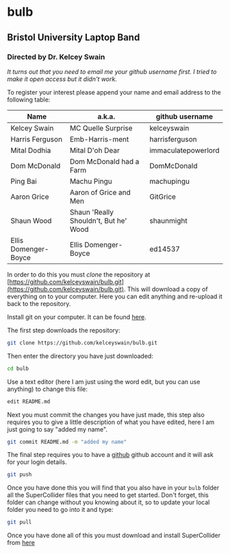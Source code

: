 # bulb
## Bristol University Laptop Band
### Directed by Dr. Kelcey Swain

*It turns out that you need to email me your github username first. I tried to make it open access but it didn't work.*

To register your interest please append your name and email address to the following table:

| Name                 | a.k.a.                                                   | github username     |
| ---                  | ---                                                             | ---                 |
| Kelcey Swain         | MC Quelle Surprise                                              | kelceyswain         |
| Harris Ferguson      | Emb-Harris-ment                                                 | harrisferguson      |
| Mital Dodhia         | Mital D'oh Dear                                                 | immaculatepowerlord |
| Dom McDonald         | Dom McDonald had a Farm                                         | DomMcDonald         |
| Ping Bai             | Machu Pingu                                                     | machupingu          |
| Aaron Grice          | Aaron of Grice and Men                                          | GitGrice            |
| Shaun Wood           | Shaun 'Really Shouldn't, But he' Wood                           | shaunmight          |
| Ellis Domenger-Boyce | Ellis Domenger-Boyce                                            | ed14537             |

In order to do this you must *clone* the repository at [https://github.com/kelceyswain/bulb.git](https://github.com/kelceyswain/bulb.git). This will download a copy of everything on to your computer. Here you can edit anything and re-upload it back to the repository.

Install git on your computer. It can be found [here](https://git-scm.com/downloads).

The first step downloads the repository:
```bash
git clone https://github.com/kelceyswain/bulb.git
```

Then enter the directory you have just downloaded:
```bash
cd bulb
```

Use a text editor (here I am just using the word edit, but you can use anything) to change this file:
```bash
edit README.md
```

Next you must commit the changes you have just made, this step also requires you to give a little description of what you have edited, here I am just going to say "added my name".
```bash
git commit README.md -m "added my name"
```

The final step requires you to have a [github](https://github.com/) github account and it will ask for your login details.
```bash
git push
```

Once you have done this you will find that you also have in your `bulb` folder all the SuperCollider files that you need to get started. Don't forget, this folder can change without you knowing about it, so to update your local folder you need to go into it and type:

```bash 
git pull
```

Once you have done all of this you must download and install SuperCollider from [here](http://supercollider.github.io/download)
